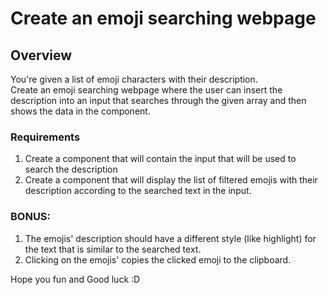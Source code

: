 # Create an emoji searching webpage


## Overview
You're given a list of emoji characters with their description. 
<br>
Create an emoji searching webpage where the user can insert the description into an input that searches through the given array and then shows the data in the component.

### Requirements
1. Create a component that will contain the input that will be used to search the description
2. Create a component that will display the list of filtered emojis with their description according to the searched text in the input.


### BONUS:
1. The emojis' description should have a different style (like highlight) for the text that is similar to the searched text.
2. Clicking on the emojis' copies the clicked emoji to the clipboard.


Hope you fun and Good luck :D 